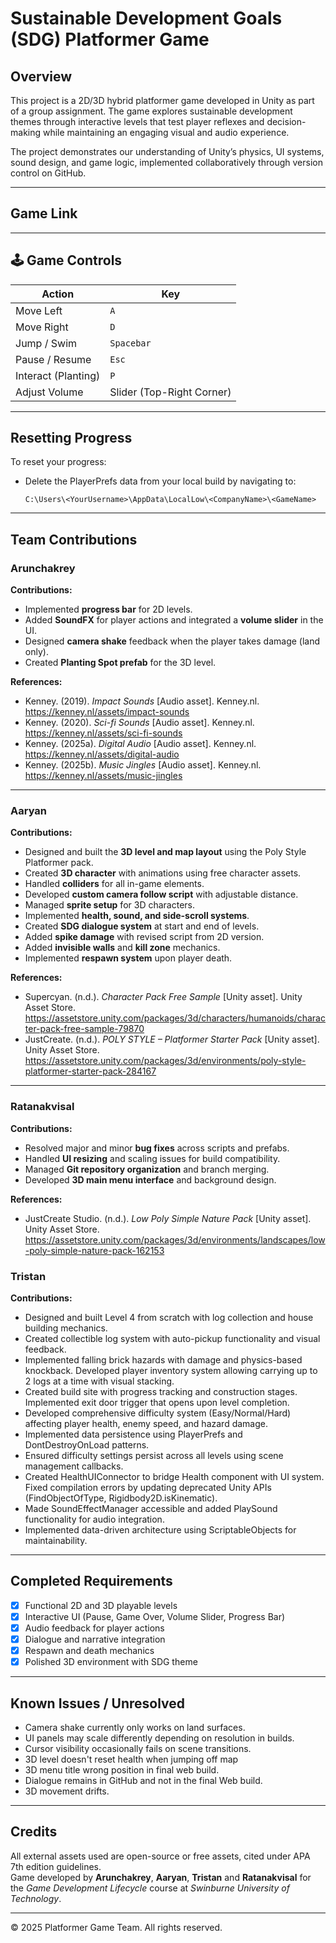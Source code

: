 # **Sustainable Development Goals (SDG) Platformer Game**

## Overview

This project is a 2D/3D hybrid platformer game developed in Unity as part of a group assignment. The game explores sustainable development themes through interactive levels that test player reflexes and decision-making while maintaining an engaging visual and audio experience.

The project demonstrates our understanding of Unity’s physics, UI systems, sound design, and game logic, implemented collaboratively through version control on GitHub.

---

## Game Link

---

## 🕹️ Game Controls

| Action              | Key                       |
| ------------------- | ------------------------- |
| Move Left           | `A`                       |
| Move Right          | `D`                       |
| Jump / Swim         | `Spacebar`                |
| Pause / Resume      | `Esc`                     |
| Interact (Planting) | `P`                       |
| Adjust Volume       | Slider (Top-Right Corner) |

---

## Resetting Progress

To reset your progress:

- Delete the PlayerPrefs data from your local build by navigating to:
  ```
  C:\Users\<YourUsername>\AppData\LocalLow\<CompanyName>\<GameName>
  ```

---

## Team Contributions

### **Arunchakrey**

**Contributions:**

- Implemented **progress bar** for 2D levels.
- Added **SoundFX** for player actions and integrated a **volume slider** in the UI.
- Designed **camera shake** feedback when the player takes damage (land only).
- Created **Planting Spot prefab** for the 3D level.

**References:**

- Kenney. (2019). _Impact Sounds_ [Audio asset]. Kenney.nl. https://kenney.nl/assets/impact-sounds
- Kenney. (2020). _Sci-fi Sounds_ [Audio asset]. Kenney.nl. https://kenney.nl/assets/sci-fi-sounds
- Kenney. (2025a). _Digital Audio_ [Audio asset]. Kenney.nl. https://kenney.nl/assets/digital-audio
- Kenney. (2025b). _Music Jingles_ [Audio asset]. Kenney.nl. https://kenney.nl/assets/music-jingles

---

### **Aaryan**

**Contributions:**

- Designed and built the **3D level and map layout** using the Poly Style Platformer pack.
- Created **3D character** with animations using free character assets.
- Handled **colliders** for all in-game elements.
- Developed **custom camera follow script** with adjustable distance.
- Managed **sprite setup** for 3D characters.
- Implemented **health, sound, and side-scroll systems**.
- Created **SDG dialogue system** at start and end of levels.
- Added **spike damage** with revised script from 2D version.
- Added **invisible walls** and **kill zone** mechanics.
- Implemented **respawn system** upon player death.

**References:**

- Supercyan. (n.d.). _Character Pack Free Sample_ [Unity asset]. Unity Asset Store. https://assetstore.unity.com/packages/3d/characters/humanoids/character-pack-free-sample-79870
- JustCreate. (n.d.). _POLY STYLE – Platformer Starter Pack_ [Unity asset]. Unity Asset Store. https://assetstore.unity.com/packages/3d/environments/poly-style-platformer-starter-pack-284167

---

### **Ratanakvisal**

**Contributions:**

- Resolved major and minor **bug fixes** across scripts and prefabs.
- Handled **UI resizing** and scaling issues for build compatibility.
- Managed **Git repository organization** and branch merging.
- Developed **3D main menu interface** and background design.

**References:**

- JustCreate Studio. (n.d.). _Low Poly Simple Nature Pack_ [Unity asset]. Unity Asset Store. https://assetstore.unity.com/packages/3d/environments/landscapes/low-poly-simple-nature-pack-162153

### **Tristan**

**Contributions:**

- Designed and built Level 4 from scratch with log collection and house building mechanics.
- Created collectible log system with auto-pickup functionality and visual feedback.
- Implemented falling brick hazards with damage and physics-based knockback.
  Developed player inventory system allowing carrying up to 2 logs at a time with visual stacking.
- Created build site with progress tracking and construction stages.
  Implemented exit door trigger that opens upon level completion.
- Developed comprehensive difficulty system (Easy/Normal/Hard) affecting player health, enemy speed, and hazard damage.
- Implemented data persistence using PlayerPrefs and DontDestroyOnLoad patterns.
- Ensured difficulty settings persist across all levels using scene management callbacks.
- Created HealthUIConnector to bridge Health component with UI system.
  Fixed compilation errors by updating deprecated Unity APIs (FindObjectOfType, Rigidbody2D.isKinematic).
- Made SoundEffectManager accessible and added PlaySound functionality for audio integration.
- Implemented data-driven architecture using ScriptableObjects for maintainability.

---

## Completed Requirements

- [x] Functional 2D and 3D playable levels
- [x] Interactive UI (Pause, Game Over, Volume Slider, Progress Bar)
- [x] Audio feedback for player actions
- [x] Dialogue and narrative integration
- [x] Respawn and death mechanics
- [x] Polished 3D environment with SDG theme

---

## Known Issues / Unresolved

- Camera shake currently only works on land surfaces.
- UI panels may scale differently depending on resolution in builds.
- Cursor visibility occasionally fails on scene transitions.
- 3D level doesn't reset health when jumping off map
- 3D menu title wrong position in final web build.
- Dialogue remains in GitHub and not in the final Web build.
- 3D movement drifts.

---

## Credits

All external assets used are open-source or free assets, cited under APA 7th edition guidelines.  
Game developed by **Arunchakrey**, **Aaryan**, **Tristan** and **Ratanakvisal** for the _Game Development Lifecycle_ course at _Swinburne University of Technology_.

---

© 2025 Platformer Game Team. All rights reserved.
